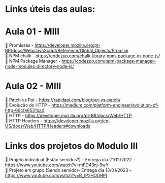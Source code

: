 # Links úteis das aulas:

# Aula 01 - MIII
📌 Promisses - https://developer.mozilla.org/pt-BR/docs/Web/JavaScript/Reference/Global_Objects/Promise <br>
📌 NPM chalk - https://codezup.com/chalk-library-npm-package-in-node-js/ <br>
📌 NPM Package Manager - https://codezup.com/npm-package-manager-node-modules-directory-node-js/ <br>

# Aula 02 - MIII
📌 Patch vs Put - https://rapidapi.com/blog/put-vs-patch/ <br>
📌 Evolução do HTTP - https://medium.com/platform-engineer/evolution-of-http-69cfe6531ba0 <br>
📌 HTTP - https://developer.mozilla.org/pt-BR/docs/Web/HTTP <br>
📌 HTTP Headers - https://developer.mozilla.org/en-US/docs/Web/HTTP/Headers#downloads <br>

# Links dos projetos do Modulo III
📌 Projeto individual (Estão servidos?) - Entrega dia 21/12/2022 - https://www.youtube.com/watch?v=mFD43nj-9wY <br>
📌 Projeto em grupo (Sendo servido)- Entrega dia 13/01/2023 - https://www.youtube.com/watch?v=B_IPzHODHPI
